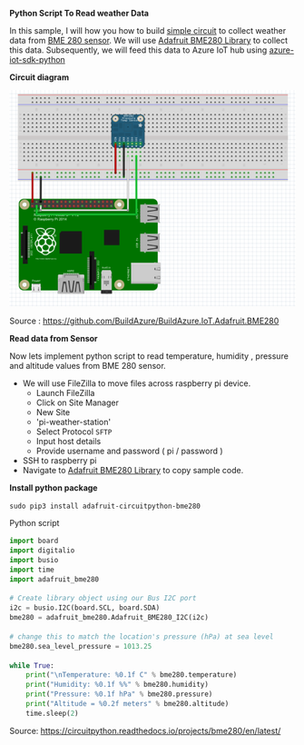 **Python Script To Read weather Data**

In this sample, I will how you how to build [simple circuit](https://github.com/BuildAzure/BuildAzure.IoT.Adafruit.BME280) to collect weather data from [BME 280 sensor](https://core-electronics.com.au/adafruit-bme280-i2c-or-spi-temperature-humidity-pressure-sensor.html?utm_source=google_shopping&gclid=Cj0KCQjwvb75BRD1ARIsAP6LcqtezeB4Wn_Dn_3IYdkcl1I6dAAZWYlhJrbtzBnTKmmClYgyOd5UCuUaAhSJEALw_wcB).  We will use [Adafruit BME280 Library](https://circuitpython.readthedocs.io/projects/bme280/en/latest/) to collect this data.  Subsequently, we will feed this data to Azure IoT hub using [azure-iot-sdk-python](https://github.com/Azure/azure-iot-sdk-python/tree/master/azure-iot-device)

**Circuit diagram**

<img src="https://github.com/BuildAzure/BuildAzure.IoT.Adafruit.BME280/blob/master/BME280Fritzing.png?raw=true">


Source : https://github.com/BuildAzure/BuildAzure.IoT.Adafruit.BME280


**Read data from Sensor**

Now lets implement python script to read temperature, humidity , pressure and altitude values from BME 280 sensor.

 - We will use FileZilla to move files across raspberry pi device.
    - Launch FileZilla
    - Click on Site Manager
    - New Site
    - 'pi-weather-station'
    - Select Protocol `SFTP`
    - Input host details
    - Provide username and password ( pi / password )
 - SSH to raspberry pi
 - Navigate to [Adafruit BME280 Library](https://circuitpython.readthedocs.io/projects/bme280/en/latest/) to copy sample code.


**Install python package**

`sudo pip3 install adafruit-circuitpython-bme280`

Python script 

````python
import board
import digitalio
import busio
import time
import adafruit_bme280

# Create library object using our Bus I2C port
i2c = busio.I2C(board.SCL, board.SDA)
bme280 = adafruit_bme280.Adafruit_BME280_I2C(i2c)

# change this to match the location's pressure (hPa) at sea level
bme280.sea_level_pressure = 1013.25

while True:
    print("\nTemperature: %0.1f C" % bme280.temperature)
    print("Humidity: %0.1f %%" % bme280.humidity)
    print("Pressure: %0.1f hPa" % bme280.pressure)
    print("Altitude = %0.2f meters" % bme280.altitude)
    time.sleep(2)
````
Source: https://circuitpython.readthedocs.io/projects/bme280/en/latest/




